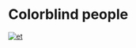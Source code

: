 # Colorblind people
[![et](https://img.shields.io/badge/lang-et-blue.svg)](https://github.com/KetrinV/colorblind-people-app/blob/main/Readme.MD)



